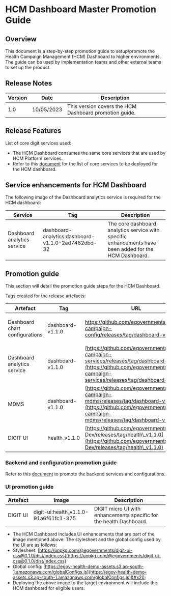 # HCM Dashboard Master Promotion Guide

## Overview

This document is a step-by-step promotion guide to setup/promote the Health Campaign Management (HCM) Dashboard to higher environments. The guide can be used by implementation teams and other external teams to set up the product.

## Release Notes

| Version | Date       | Description                                            |
| ------- | ---------- | ------------------------------------------------------ |
| 1.0     | 10/05/2023 | This version covers the HCM Dashboard promotion guide. |

## Release Features

List of core digit services used:

* The HCM Dashboard consumes the same core services that are used by HCM Platform services.
* Refer to this [document](https://health.digit.org/platform/configuration/hcm-master-promotion-guide#release-features-list-of-core-digit-services-used) for the list of core services to be deployed for the HCM dashboard.

## Service enhancements for HCM Dashboard

The following image of the Dashboard analytics service is required for the HCM dashboard:

| Service                     | Tag                                                | Description                                                                                            |
| --------------------------- | -------------------------------------------------- | ------------------------------------------------------------------------------------------------------ |
| Dashboard analytics service | dashboard-analytics:dashboard-v1.1.0-2ad7482dbd-32 | The core dashboard analytics service with specific enhancements have been added for the HCM Dashboard. |

## Promotion guide

This section will detail the promotion guide steps for the HCM Dashboard.

Tags created for the release artefacts:

| Artefact                       | Tag              | URL                                                                                                                                                                                                |
| ------------------------------ | ---------------- | -------------------------------------------------------------------------------------------------------------------------------------------------------------------------------------------------- |
| Dashboard chart configurations | dashboard-v1.1.0 | <p><a href="https://github.com/egovernments/health-campaign-config/releases/tag/dashboard-v1.1.0">https://github.com/egovernments/health-campaign-config/releases/tag/dashboard-v1.1.0<br></a></p> |
| Dashboard analytics service    | dashboard-v1.1.0 | [https://github.com/egovernments/health-campaign-services/releases/tag/dashboard-v1.1.0](https://github.com/egovernments/health-campaign-services/releases/tag/dashboard-v1.1.0)                   |
| MDMS                           | dashboard-v1.1.0 | [https://github.com/egovernments/health-campaign-mdms/releases/tag/dashboard-v1.1.0](https://github.com/egovernments/health-campaign-mdms/releases/tag/dashboard-v1.1.0)                           |
| DIGIT UI                       | health\_v1.1.0   | [https://github.com/egovernments/DIGIT-Dev/releases/tag/health\_v1.1.0](https://github.com/egovernments/DIGIT-Dev/releases/tag/health\_v1.1.0)                                                     |

### Backend and configuration promotion guide

Refer to this [document](https://health.digit.org/platform/configuration/hcm-master-promotion-guide#promotion-guide) to promote the backend services and configurations.

### UI promotion guide

| Artefact | Image                                  | Description                                                         |
| -------- | -------------------------------------- | ------------------------------------------------------------------- |
| DIGIT UI | digit-ui:health\_v1.1.0-91a6f61fc1-375 | DIGIT micro UI with enhancements specific for the health Dashboard. |

* The HCM Dashboard includes UI enhancements that are part of the image mentioned above. The stylesheet and the global config used by the UI are as follows:
* Stylesheet: [https://unpkg.com/@egovernments/digit-ui-css@0.1.0/dist/index.css](https://unpkg.com/@egovernments/digit-ui-css@0.1.0/dist/index.css)
* Global config: [https://egov-health-demo-assets.s3.ap-south-1.amazonaws.com/globalConfigs.js](https://egov-health-demo-assets.s3.ap-south-1.amazonaws.com/globalConfigs.js)&#x20;
* Deploying the above image to the target environment will include the HCM dashboard for eligible users.
